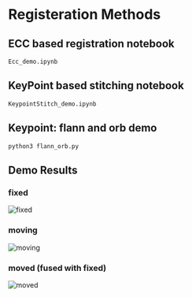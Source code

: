 # Registeration Methods

## ECC based registration notebook

```Ecc_demo.ipynb```

## KeyPoint based stitching notebook

```KeypointStitch_demo.ipynb```

## Keypoint: flann and orb demo
```python3 flann_orb.py```

## Demo Results

### fixed
![fixed](images/im1.jpg)
### moving
![moving](images/im2.jpg)
### moved (fused with fixed)
![moved](output/fused.jpg)


